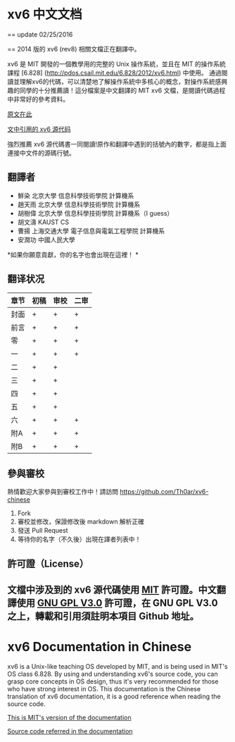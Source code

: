 xv6 中文文档
===========
== update 02/25/2016

== 2014 版的 xv6 (rev8) 相關文檔正在翻譯中。

xv6 是 MIT 開發的一個教學用的完整的 Unix 操作系統，並且在 MIT 的操作系統課程 [6.828] (http://pdos.csail.mit.edu/6.828/2012/xv6.html) 中使用。  通過閱讀並理解xv6的代碼，可以清楚地了解操作系統中多核心的概念，對操作系統感興趣的同學的十分推薦讀！這分檔案是中文翻譯的 MIT xv6 文檔，是閱讀代碼過程中非常好的參考資料。


[原文在此](http://pdos.csail.mit.edu/6.828/2012/xv6/book-rev7.pdf)

[文中引用的 xv6 源代码](http://pdos.csail.mit.edu/6.828/2012/xv6/xv6-rev7.pdf)

強烈推薦 xv6 源代碼書一同閱讀!原作和翻譯中遇到的括號內的數字，都是指上面連接中文件的源碼行號。





## 翻譯者

* 鮮染 北京大學 信息科學技術學院 計算機系
* 趙天雨 北京大學 信息科學技術學院 計算機系
* 胡樹偉 北京大學 信息科學技術學院 計算機系（I guess）
* 胡文濤 KAUST CS
* 曹揚 上海交通大學 電子信息與電氣工程學院 計算機系
* 安潤功 中國人民大學

*如果你願意貢獻，你的名字也會出現在這裡！ *

## 翻译状况

|章节|初稿|审校|二审
|----|----|----|----|
|封面 |+ |+ |+ |
|前言 |+ |+ |+ |
|零 |+ |+ |+ |
|一 |+ |+ |+ |
|二 |+ |+ | |
|三 |+ |+ | |
|四 |+ |+ | |
|五 |+ |+ | |
|六 |+ |+ |+ |
|附A |+ |+ |+ |
|附B |+ |+ |+ |

## 參與審校

熱情歡迎大家參與到審校工作中！請訪問 https://github.com/Th0ar/xv6-chinese

1. Fork
2. 審校並修改，保證修改後 markdown 解析正確
3. 發送 Pull Request
4. 等待你的名字（不久後）出現在譯者列表中！

## 許可證（License）

文檔中涉及到的 xv6 源代碼使用 [MIT](http://www.opensource.org/licenses/mit-license.php) 許可證。中文翻譯使用 [GNU GPL V3.0](http://www.gnu.org/copyleft/gpl.html) 許可證，在 GNU GPL V3.0 之上，轉載和引用須註明本項目 Github 地址。
---

# xv6 Documentation in Chinese

xv6 is a Unix-like teaching OS developed by MIT, and is being used in MIT's OS class 6.828. By using and understanding xv6's source code, you can grasp core concepts in OS design, thus it's very recommended for those who have strong interest in OS. This documentation is the Chinese translation of xv6 documentation, it is a good reference when reading the source code.

[This is MIT's version of the documentation](http://pdos.csail.mit.edu/6.828/2012/xv6/book-rev7.pdf)

[Source code referred in the documentation](http://pdos.csail.mit.edu/6.828/2012/xv6/xv6-rev7.pdf)
